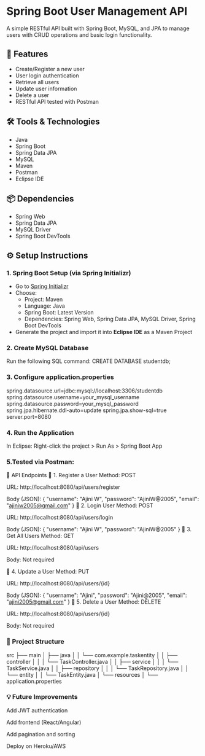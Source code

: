 # Spring Boot User Management API

A simple RESTful API built with Spring Boot, MySQL, and JPA to manage users with CRUD operations and basic login functionality.

## 🚀 Features

- Create/Register a new user
- User login authentication
- Retrieve all users
- Update user information
- Delete a user
- RESTful API tested with Postman

## 🛠️ Tools & Technologies

- Java
- Spring Boot
- Spring Data JPA
- MySQL
- Maven
- Postman
- Eclipse IDE

## 📦 Dependencies

- Spring Web
- Spring Data JPA
- MySQL Driver
- Spring Boot DevTools

## ⚙️ Setup Instructions

### 1. Spring Boot Setup (via Spring Initializr)

- Go to [Spring Initializr](https://start.spring.io/)
- Choose:
  - Project: Maven
  - Language: Java
  - Spring Boot: Latest Version
  - Dependencies: Spring Web, Spring Data JPA, MySQL Driver, Spring Boot DevTools
- Generate the project and import it into **Eclipse IDE** as a Maven Project

### 2. Create MySQL Database

Run the following SQL command:
CREATE DATABASE studentdb;

### 3. Configure application.properties
   
spring.datasource.url=jdbc:mysql://localhost:3306/studentdb
spring.datasource.username=your_mysql_username
spring.datasource.password=your_mysql_password
spring.jpa.hibernate.ddl-auto=update
spring.jpa.show-sql=true
server.port=8080

### 4. Run the Application

In Eclipse:
Right-click the project > Run As > Spring Boot App

### 5.Tested via Postman:
📮 API Endpoints
🔹 1. Register a User
Method: POST

URL: http://localhost:8080/api/users/register

Body (JSON):
{
  "username": "Ajini W",
  "password": "AjiniW@2005",
  "email": "ajiniw2005@gmail.com"
}
🔹 2. Login User
Method: POST

URL: http://localhost:8080/api/users/login

Body (JSON):
{
  "username": "Ajini W",
  "password": "AjiniW@2005"
}
🔹 3. Get All Users
Method: GET

URL: http://localhost:8080/api/users

Body: Not required

🔹 4. Update a User
Method: PUT

URL: http://localhost:8080/api/users/{id}

Body (JSON):
{
  "username": "Ajini",
  "password": "Ajini@2005",
  "email": "ajini2005@gmail.com"
}
🔹 5. Delete a User
Method: DELETE

URL: http://localhost:8080/api/users/{id}

Body: Not required	


### 📂 Project Structure
src
├── main
│   ├── java
│   │   └── com.example.taskentity
│   │       ├── controller
│   │       │   └── TaskController.java
│   │       ├── service
│   │       │   └── TaskService.java
│   │       ├── repository
│   │       │   └── TaskRepository.java
│   │       └── entity
│   │           └── TaskEntity.java
│   └── resources
│       └── application.properties

### 💡 Future Improvements

Add JWT authentication

Add frontend (React/Angular)

Add pagination and sorting

Deploy on Heroku/AWS


